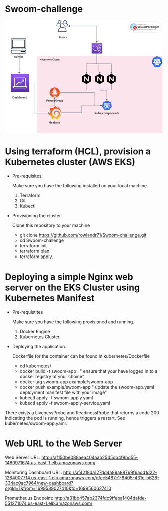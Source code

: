 # Swoom-challenge


![Diagram](./swoom-diagram.png)


# Using terraform (HCL), provision a Kubernetes cluster (AWS EKS)

* Pre-requisites: 

  Make sure you have the following installed on your local machine.
    1. Terraform
    2. Git
    3. Kubectl

* Provisioning the cluster

  Clone this repository to your machine
    * git clone https://github.com/rowlandr71/Swoom-challenge.git
    * cd Swoom-challenge
    * terraform init
    * terraform plan
    * terraform apply.

# Deploying a simple Nginx web server on the EKS Cluster using Kubernetes Manifest

* Pre-requistites

  Make sure you have the following provisioned and running.
  1. Docker Engine
  2. Kubernetes Cluster

* Deploying the application.

  Dockerfile for the container can be found in kubernetes/Dockerfile
    * cd kubernetes/
    * docker build -t swoom-app .
    " ensure that your have logged in to a docker registry of your choice"
    * docker tag swoom-app example/swoom-app
    * docker push example/swoom-app
    " update the swoom-app.yaml deployment manifest file with your image"
    * kubectl apply -f swoom-apply.yaml
    * kubectl apply -f swoom-apply-service.yaml

There exists a LivenessProbe and ReadinessProbe that returns a code 200 indicating the pod is running, hence triggers a restart. See kubernetes/swoom-app.yaml.

# Web URL to the Web Server
Web Server URL: http://af150be088aea404aab2545db4f9bd55-1480971674.us-east-1.elb.amazonaws.com/

Monitoring Dashboard URL: http://af4218da127dd4a89a88769f6add1d22-1284007714.us-east-1.elb.amazonaws.com/d/ec5487c1-8405-431c-b628-334ac0ac7964/new-dashboard?orgId=1&from=1699539027410&to=1699560627410

Prometheuus Endpoint: http://a31bb457ab2374fdc9ffeba1404dafde-551271074.us-east-1.elb.amazonaws.com/
